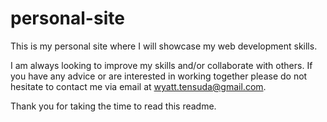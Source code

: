 # personal-site

This is my personal site where I will showcase my web development skills.

I am always looking to improve my skills and/or collaborate with others. If you have any advice or are interested in working together please do not hesitate to contact me via email at wyatt.tensuda@gmail.com.

Thank you for taking the time to read this readme.
